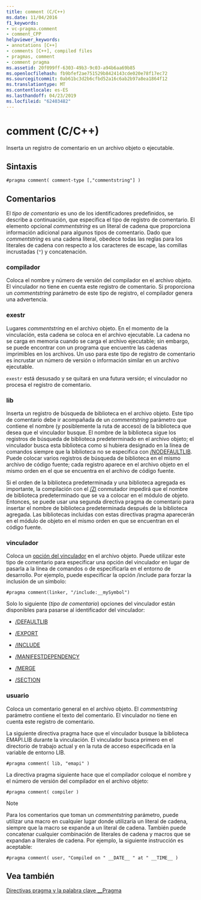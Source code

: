 ```yaml
---
title: comment (C/C++)
ms.date: 11/04/2016
f1_keywords:
- vc-pragma.comment
- comment_CPP
helpviewer_keywords:
- annotations [C++]
- comments [C++], compiled files
- pragmas, comment
- comment pragma
ms.assetid: 20f099ff-6303-49b3-9c03-a94b6aa69b85
ms.openlocfilehash: fb9bfef2ae751529b8424143cde020e78f17ec72
ms.sourcegitcommit: 0ab61bc3d2b6cfbd52a16c6ab2b97a8ea1864f12
ms.translationtype: MT
ms.contentlocale: es-ES
ms.lasthandoff: 04/23/2019
ms.locfileid: "62403482"
---
```

# <a name="comment-cc"></a>comment (C/C++)

Inserta un registro de comentario en un archivo objeto o ejecutable.

## <a name="syntax"></a>Sintaxis

```
#pragma comment( comment-type [,"commentstring"] )
```

## <a name="remarks"></a>Comentarios

El *tipo de comentario* es uno de los identificadores predefinidos, se describe a continuación, que especifica el tipo de registro de comentario. El elemento opcional *commentstring* es un literal de cadena que proporciona información adicional para algunos tipos de comentario. Dado que *commentstring* es una cadena literal, obedece todas las reglas para los literales de cadena con respecto a los caracteres de escape, las comillas incrustadas (`"`) y concatenación.

### <a name="compiler"></a>compilador

Coloca el nombre y número de versión del compilador en el archivo objeto. El vinculador no tiene en cuenta este registro de comentario. Si proporciona un *commentstring* parámetro de este tipo de registro, el compilador genera una advertencia.

### <a name="exestr"></a>exestr

Lugares *commentstring* en el archivo objeto. En el momento de la vinculación, esta cadena se coloca en el archivo ejecutable. La cadena no se carga en memoria cuando se carga el archivo ejecutable; sin embargo, se puede encontrar con un programa que encuentre las cadenas imprimibles en los archivos. Un uso para este tipo de registro de comentario es incrustar un número de versión o información similar en un archivo ejecutable.

`exestr` está desusado y se quitará en una futura versión; el vinculador no procesa el registro de comentario.

### <a name="lib"></a>lib

Inserta un registro de búsqueda de biblioteca en el archivo objeto. Este tipo de comentario debe ir acompañada de un *commentstring* parámetro que contiene el nombre (y posiblemente la ruta de acceso) de la biblioteca que desea que el vinculador busque. El nombre de la biblioteca sigue los registros de búsqueda de biblioteca predeterminado en el archivo objeto; el vinculador busca esta biblioteca como si hubiera designado en la línea de comandos siempre que la biblioteca no se especifica con [/NODEFAULTLIB](../build/reference/nodefaultlib-ignore-libraries.md). Puede colocar varios registros de búsqueda de biblioteca en el mismo archivo de código fuente; cada registro aparece en el archivo objeto en el mismo orden en el que se encuentra en el archivo de código fuente.

Si el orden de la biblioteca predeterminada y una biblioteca agregada es importante, la compilación con el [/Zl](../build/reference/zl-omit-default-library-name.md) conmutador impedirá que el nombre de biblioteca predeterminado que se va a colocar en el módulo de objeto. Entonces, se puede usar una segunda directiva pragma de comentario para insertar el nombre de biblioteca predeterminada después de la biblioteca agregada. Las bibliotecas incluidas con estas directivas pragma aparecerán en el módulo de objeto en el mismo orden en que se encuentran en el código fuente.

### <a name="linker"></a>vinculador

Coloca un [opción del vinculador](../build/reference/linker-options.md) en el archivo objeto. Puede utilizar este tipo de comentario para especificar una opción del vinculador en lugar de pasarla a la línea de comandos o de especificarla en el entorno de desarrollo. Por ejemplo, puede especificar la opción /include para forzar la inclusión de un símbolo:

```
#pragma comment(linker, "/include:__mySymbol")
```

Solo lo siguiente (*tipo de comentario*) opciones del vinculador están disponibles para pasarse al identificador del vinculador:

- [/DEFAULTLIB](../build/reference/defaultlib-specify-default-library.md)

- [/EXPORT](../build/reference/export-exports-a-function.md)

- [/INCLUDE](../build/reference/include-force-symbol-references.md)

- [/MANIFESTDEPENDENCY](../build/reference/manifestdependency-specify-manifest-dependencies.md)

- [/MERGE](../build/reference/merge-combine-sections.md)

- [/SECTION](../build/reference/section-specify-section-attributes.md)

### <a name="user"></a>usuario

Coloca un comentario general en el archivo objeto. El *commentstring* parámetro contiene el texto del comentario. El vinculador no tiene en cuenta este registro de comentario.

La siguiente directiva pragma hace que el vinculador busque la biblioteca EMAPI.LIB durante la vinculación. El vinculador busca primero en el directorio de trabajo actual y en la ruta de acceso especificada en la variable de entorno LIB.

```
#pragma comment( lib, "emapi" )
```

La directiva pragma siguiente hace que el compilador coloque el nombre y el número de versión del compilador en el archivo objeto:

```
#pragma comment( compiler )
```

> [!NOTE]
> Para los comentarios que toman un *commentstring* parámetro, puede utilizar una macro en cualquier lugar donde utilizaría un literal de cadena, siempre que la macro se expande a un literal de cadena. También puede concatenar cualquier combinación de literales de cadena y macros que se expandan a literales de cadena. Por ejemplo, la siguiente instrucción es aceptable:

```
#pragma comment( user, "Compiled on " __DATE__ " at " __TIME__ )
```

## <a name="see-also"></a>Vea también

[Directivas pragma y la palabra clave __Pragma](../preprocessor/pragma-directives-and-the-pragma-keyword.md)